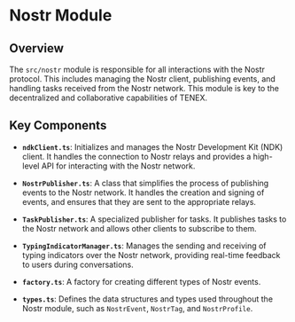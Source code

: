 # Nostr Module

## Overview

The `src/nostr` module is responsible for all interactions with the Nostr protocol. This includes managing the Nostr client, publishing events, and handling tasks received from the Nostr network. This module is key to the decentralized and collaborative capabilities of TENEX.

## Key Components

- **`ndkClient.ts`**: Initializes and manages the Nostr Development Kit (NDK) client. It handles the connection to Nostr relays and provides a high-level API for interacting with the Nostr network.

- **`NostrPublisher.ts`**: A class that simplifies the process of publishing events to the Nostr network. It handles the creation and signing of events, and ensures that they are sent to the appropriate relays.

- **`TaskPublisher.ts`**: A specialized publisher for tasks. It publishes tasks to the Nostr network and allows other clients to subscribe to them.

- **`TypingIndicatorManager.ts`**: Manages the sending and receiving of typing indicators over the Nostr network, providing real-time feedback to users during conversations.

- **`factory.ts`**: A factory for creating different types of Nostr events.

- **`types.ts`**: Defines the data structures and types used throughout the Nostr module, such as `NostrEvent`, `NostrTag`, and `NostrProfile`.
